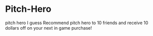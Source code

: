 # Pitch-Hero
pitch hero I guess
Recommend pitch hero to 10 friends and receive 10 dollars off on your next in game purchase!
